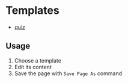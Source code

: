 # Templates 
- [quiz](quiz)

## Usage
1. Choose a template
2. Edit its content
3. Save the page with `Save Page As` command
